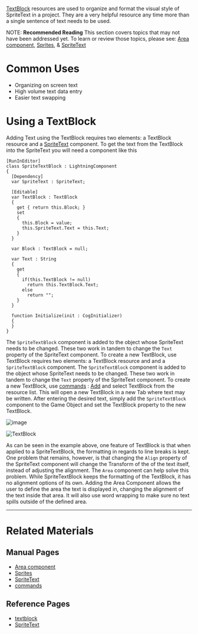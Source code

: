 [TextBlock](https://github.com/PlasmaEngine/PlasmaDocs/blob/master/code_reference/class_reference/textblock.markdown) resources are used to organize and format the visual style of SpriteText in a project. They are a very helpful resource any time more than a single sentence of text needs to be used.

NOTE: **Recommended Reading**  This section covers topics that may not have been addressed yet. To learn or review those topics, please see: [Area component](https://github.com/PlasmaEngine/PlasmaDocs/blob/master/plasma_editor_documentation/plasmamanual/graphics/sprites/area.markdown), [Sprites](https://github.com/PlasmaEngine/PlasmaDocs/blob/master/plasma_editor_documentation/plasmamanual/graphics/sprites.markdown), & [SpriteText](https://github.com/PlasmaEngine/PlasmaDocs/blob/master/plasma_editor_documentation/plasmamanual/graphics/sprites/spritetext.markdown)

 # Common Uses

 - Organizing on screen text
 - High volume text data entry
 - Easier text swapping

 # Using a TextBlock
Adding Text using the TextBlock requires two elements: a TextBlock resource and a [SpriteText](https://github.com/PlasmaEngine/PlasmaDocs/blob/master/code_reference/class_reference/spritetext.markdown) component. To get the text from the TextBlock into the SpriteText you will need a component like this

```lang=csharp
[RunInEditor]
class SpriteTextBlock : LightningComponent
{
  [Dependency]
  var SpriteText : SpriteText;
  
  [Editable]
  var TextBlock : TextBlock
  {
    get { return this.Block; }
    set
    {
      this.Block = value;
      this.SpriteText.Text = this.Text;
    }
  }
  
  var Block : TextBlock = null;
  
  var Text : String
  {
    get
    {
      if(this.TextBlock != null)
        return this.TextBlock.Text;
      else
        return "";
    }
  }
  
  function Initialize(init : CogInitializer)
  {
  }
}

```

The `SpriteTextBlock` component is added to the object whose SpriteText needs to be changed. These two work in tandem to change the `Text` property of the SpriteText component. To create a new TextBlock, use TextBlock requires two elements: a TextBlock resource and and a `SpriteTextBlock` component. The `SpriteTextBlock` component is added to the object whose SpriteText needs to be changed. These two work in tandem to change the `Text` property of the SpriteText component. To create a new TextBlock, use [commands](https://github.com/PlasmaEngine/PlasmaDocs/blob/master/plasma_editor_documentation/plasmamanual/editor/editorcommands/commands.markdown) : [Add](https://github.com/PlasmaEngine/PlasmaDocs/blob/master/code_reference/command_reference.markdown#add) and select TextBlock from the resource list. This will open a new TextBlock in a new Tab where text may be written. After entering the desired text, simply add the `SpriteTextBlock` component to the Game Object and set the TextBlock property to the new TextBlock. 


![image](https://media.githubusercontent.com/media/dragonCASTjosh/ZeroFiles/master/doc_files/47035.png)




![TextBlock](https://media.githubusercontent.com/media/dragonCASTjosh/ZeroFiles/master/doc_files/47039.gif)


As can be seen in the example above, one feature of TextBlock is that when applied to a SpriteTextBlock, the formatting in regards to line breaks is kept. One problem that remains, however, is that changing the `Align` property of the SpriteText component will change the Transform of the of the text itself, instead of adjusting the alignment.
The `Area` component can help solve this problem. While SpriteTextBlock keeps the formatting of the TextBlock, it has no alignment options of its own. Adding the Area Component allows the user to define the area the text is displayed in, changing the alignment of the text inside that area. It will also use word wrapping to make sure no text spills outside of the defined area.

---

 # Related Materials
 ## Manual Pages
- [Area component](https://github.com/PlasmaEngine/PlasmaDocs/blob/master/plasma_editor_documentation.markdown)
- [Sprites](https://github.com/PlasmaEngine/PlasmaDocs/blob/master/plasma_editor_documentation.markdown)
- [SpriteText](https://github.com/PlasmaEngine/PlasmaDocs/blob/master/plasma_editor_documentation.markdown)
- [commands](https://github.com/PlasmaEngine/PlasmaDocs/blob/master/plasma_editor_documentation/plasmamanual/editor/editorcommands/commands.markdown)

 ## Reference Pages
- [textblock](https://github.com/PlasmaEngine/PlasmaDocs/blob/master/code_reference/class_reference/textblock.markdown)
- [SpriteText](https://github.com/PlasmaEngine/PlasmaDocs/blob/master/code_reference/class_reference/spritetext.markdown)  

 
